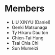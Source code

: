 # Members

* LIU XINYU (Daniel)
* Genki Matsunaga
* Ty Hikaru Daulton
* Chien-Tai Hung
* Tsai Chia Chi
* Sun Mumeizi
